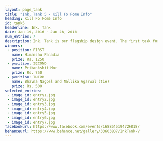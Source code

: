```yaml
---
layout: page_tank
title: "Ink. Tank 5 - Kill Fo Fome Info"
heading: Kill Fo Fome Info
id: tank5
headerline: Ink. Tank
date: Jan 19, 2016 - Jan 28, 2016
num_entries: 7
description: Ink. Tank is our flagship design event. The first task for 2016 was to design an infographic somewhat related to the following 4 themes - Fiction, Politics, Sports, India. We got some really amazing entries which you can check out on Behance.
winners:
 - position: FIRST
   name: Himanshu Pahadia
   prize: Rs. 1250
 - position: SECOND
   name: Prikankshit Mor
   prize: Rs. 750
 - position: THIRD
   name: Bhavna Nagpal and Mallika Agarwal (tie)
   prize: Rs. 500
selected_entries:
 - image_id: entry1.jpg
 - image_id: entry2.jpg
 - image_id: entry3.jpg
 - image_id: entry4.jpg
 - image_id: entry5.jpg
 - image_id: entry6.jpg
 - image_id: entry7.jpg
facebookurl: https://www.facebook.com/events/1688545194726818/
behanceurl: https://www.behance.net/gallery/33603807/InkTank-V
---
```

